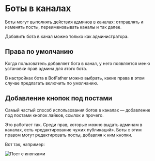 # Боты в каналах

Боты могут выполнять действия админов в каналах: отправлять и изменять посты, переименовывать каналы и так далее.

Добавить бота в канал можно только как администратора.

## Права по умолчанию

Когда пользователь добавляет бота в канал, у него появляется меню установки прав админа для этого бота.

В настройках бота в BotFather можно выбрать, какие права в этом случае предлагать включить по умолчанию.

## Добавление кнопок под постами

Самый частый способ использования ботов в каналах —
добавление под постами кнопок лайков, ссылок и прочего.

Это работает так. Среди прав, которые можно выдать админам в каналах, есть «редактирование чужих публикаций».
Боты с этим правом могут редактировать посты, добавляя к ним кнопки.

Вот так, например:

![Пост с кнопками](/pictures/ru/channel-buttons.png)
